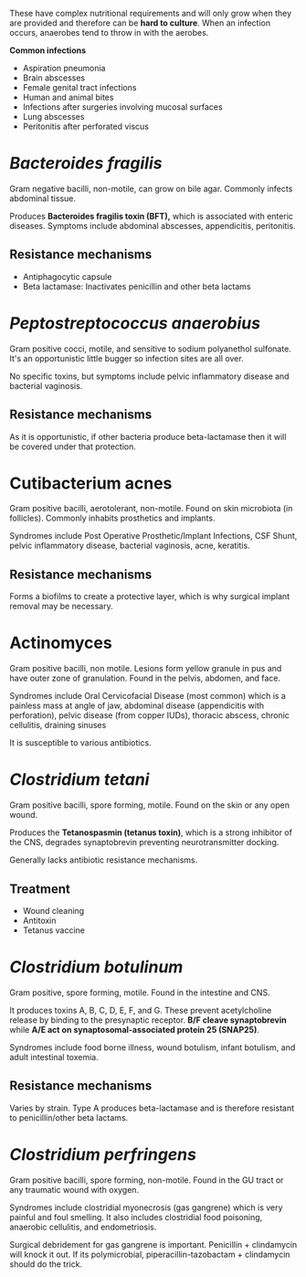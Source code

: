 These have complex nutritional requirements and will only grow when they are provided and therefore can be **hard to culture**. When an infection occurs, anaerobes tend to throw in with the aerobes.

**Common infections**
- Aspiration pneumonia 
- Brain abscesses 
- Female genital tract infections 
- Human and animal bites 
- Infections after surgeries involving mucosal surfaces 
- Lung abscesses 
- Peritonitis after perforated viscus
# *Bacteroides fragilis*
Gram negative bacilli, non-motile, can grow on bile agar. Commonly infects abdominal tissue.

Produces **Bacteroides fragilis toxin (BFT),** which is associated with enteric diseases. Symptoms include abdominal abscesses, appendicitis, peritonitis.
## Resistance mechanisms
- Antiphagocytic capsule
- Beta lactamase: Inactivates penicillin and other beta lactams
# *Peptostreptococcus anaerobius*
Gram positive cocci, motile, and sensitive to sodium polyanethol sulfonate. It's an opportunistic little bugger so infection sites are all over.

No specific toxins, but symptoms include pelvic inflammatory disease and bacterial vaginosis.
## Resistance mechanisms
As it is opportunistic, if other bacteria produce beta-lactamase then it will be covered under that protection.
# Cutibacterium acnes
Gram positive bacilli, aerotolerant, non-motile. Found on skin microbiota (in follicles). Commonly inhabits prosthetics and implants.

Syndromes include Post Operative Prosthetic/Implant Infections, CSF Shunt, pelvic inflammatory disease, bacterial vaginosis, acne, keratitis.
## Resistance mechanisms
Forms a biofilms to create a protective layer, which is why surgical implant removal may be necessary.
# Actinomyces
Gram positive bacilli, non motile. Lesions form yellow granule in pus and have outer zone of granulation. Found in the pelvis, abdomen, and face.

Syndromes include Oral Cervicofacial Disease (most common) which is a painless mass at angle of jaw, abdominal disease (appendicitis with perforation), pelvic disease (from copper IUDs), thoracic abscess, chronic cellulitis, draining sinuses

It is susceptible to various antibiotics.
# *Clostridium tetani*
Gram positive bacilli, spore forming, motile. Found on the skin or any open wound.

Produces the **Tetanospasmin (tetanus toxin)**, which is a strong inhibitor of the CNS, degrades synaptobrevin preventing neurotransmitter docking.

Generally lacks antibiotic resistance mechanisms.
## Treatment
- Wound cleaning
- Antitoxin
- Tetanus vaccine
# *Clostridium botulinum*
Gram positive, spore forming, motile. Found in the intestine and CNS.

It produces toxins A, B, C, D, E, F, and G. These prevent acetylcholine release by binding to the presynaptic receptor. **B/F cleave synaptobrevin** while **A/E act on synaptosomal-associated protein 25 (SNAP25)**.

Syndromes include food borne illness, wound botulism, infant botulism, and adult intestinal toxemia.
## Resistance mechanisms
Varies by strain. Type A produces beta-lactamase and is therefore resistant to penicillin/other beta lactams.
# *Clostridium perfringens*
Gram positive bacilli, spore forming, non-motile. Found in the GU tract or any traumatic wound with oxygen.

Syndromes include clostridial myonecrosis (gas gangrene) which is very painful and foul smelling. It also includes clostridial food poisoning, anaerobic cellulitis, and endometriosis.

Surgical debridement for gas gangrene is important. Penicillin + clindamycin will knock it out. If its polymicrobial, piperacillin-tazobactam + clindamycin should do the trick.